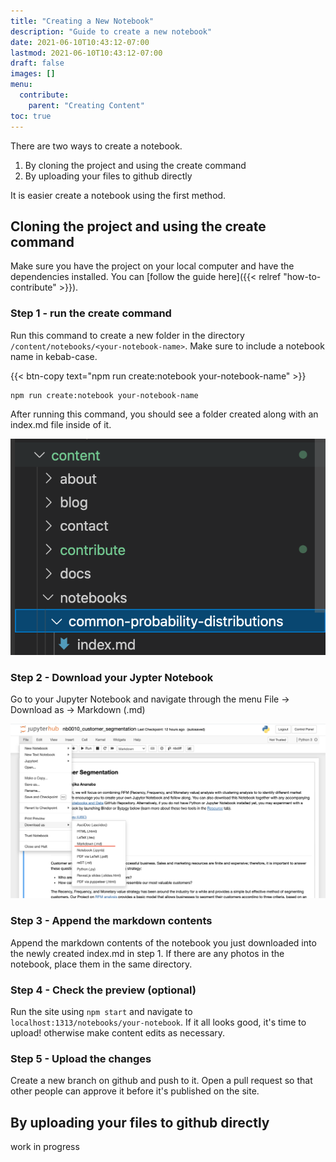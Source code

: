 ```yaml
---
title: "Creating a New Notebook"
description: "Guide to create a new notebook"
date: 2021-06-10T10:43:12-07:00
lastmod: 2021-06-10T10:43:12-07:00
draft: false
images: []
menu:
  contribute:
    parent: "Creating Content"
toc: true
---
```


There are two ways to create a notebook.

1. By cloning the project and using the create command
2. By uploading your files to github directly

It is easier create a notebook using the first method.

## Cloning the project and using the create command

Make sure you have the project on your local computer and have the dependencies installed. You can [follow the guide here]({{< relref "how-to-contribute" >}}).

### Step 1 - run the create command

Run this command to create a new folder in the directory `/content/notebooks/<your-notebook-name>`. Make sure to include a notebook name in kebab-case.

{{< btn-copy text="npm run create:notebook your-notebook-name" >}}

```bash
npm run create:notebook your-notebook-name
```

After running this command, you should see a folder created along with an index.md file inside of it.

![png](folder-structure.png)

### Step 2 - Download your Jypter Notebook

Go to your Jupyter Notebook and navigate through the menu File -> Download as -> Markdown (.md)

![png](download.png)

### Step 3 - Append the markdown contents

Append the markdown contents of the notebook you just downloaded into the newly created index.md in step 1. If there are any photos in the notebook, place them in the same directory.

### Step 4 - Check the preview (optional)

Run the site using `npm start` and navigate to `localhost:1313/notebooks/your-notebook`. If it all looks good, it's time to upload! otherwise make content edits as necessary.

### Step 5 - Upload the changes

Create a new branch on github and push to it. Open a pull request so that other people can approve it before it's published on the site.

## By uploading your files to github directly

work in progress
